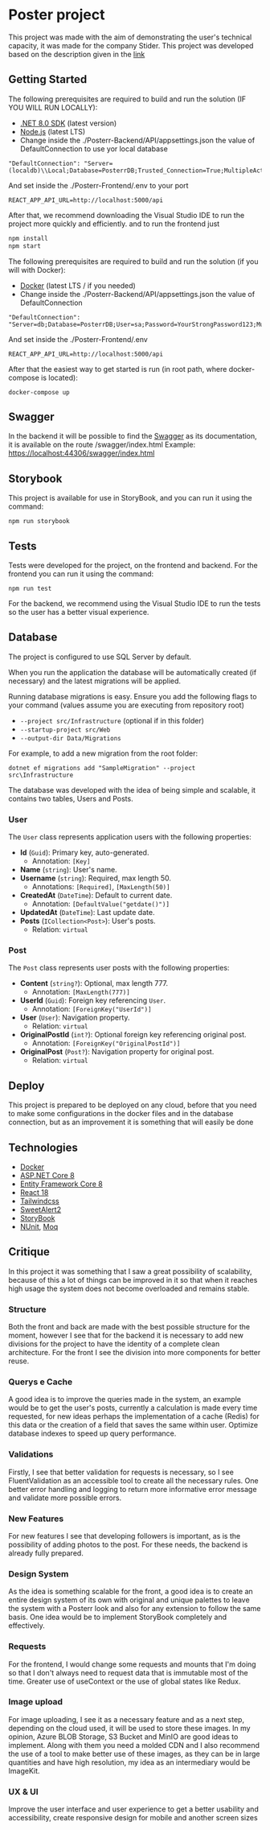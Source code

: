 # Poster project

This project was made with the aim of demonstrating the user's technical capacity, it was made for the company Stider. This project was developed based on the description given in the [link](https://onstrider.notion.site/Strider-Full-stack-Assessment-2-0-fae4b4caac4b4052b2576ab036fe35db#0af5214b3ddf4d6ca42590cb1d43722d)

## Getting Started

The following prerequisites are required to build and run the solution (IF YOU WILL RUN LOCALLY):

- [.NET 8.0 SDK](https://dotnet.microsoft.com/download/dotnet/8.0) (latest version)
- [Node.js](https://nodejs.org/) (latest LTS)
- Change inside the ./Posterr-Backend/API/appsettings.json the value of DefaultConnection to use yor local database
```
"DefaultConnection": "Server=(localdb)\\Local;Database=PosterrDB;Trusted_Connection=True;MultipleActiveResultSets=true"
```
And set inside the ./Posterr-Frontend/.env to your port
```
REACT_APP_API_URL=http://localhost:5000/api
```

After that, we recommend downloading the Visual Studio IDE to run the project more quickly and efficiently.
and to run the frontend just
```bash
npm install
npm start
```

The following prerequisites are required to build and run the solution (if you will with Docker):
- [Docker](https://www.docker.com/) (latest LTS / if you needed)
- Change inside the ./Posterr-Backend/API/appsettings.json the value of DefaultConnection
```
"DefaultConnection": "Server=db;Database=PosterrDB;User=sa;Password=YourStrongPassword123;MultipleActiveResultSets=true;Encrypt=False;TrustServerCertificate=True"
```
And set inside the ./Posterr-Frontend/.env
```
REACT_APP_API_URL=http://localhost:5000/api
```

After that the easiest way to get started is run (in root path, where docker-compose is located):
```
docker-compose up
```

## Swagger

In the backend it will be possible to find the [Swagger](https://swagger.io/) as its documentation, it is available on the route /swagger/index.html
Example: [https://localhost:44306/swagger/index.html](https://localhost:44306/swagger/index.html)

## Storybook

This project is available for use in StoryBook, and you can run it using the command:
```
npm run storybook
```

## Tests

Tests were developed for the project, on the frontend and backend. For the frontend you can run it using the command:
```
npm run test
```

For the backend, we recommend using the Visual Studio IDE to run the tests so the user has a better visual experience.

## Database

The project is configured to use SQL Server by default.

When you run the application the database will be automatically created (if necessary) and the latest migrations will be applied.

Running database migrations is easy. Ensure you add the following flags to your command (values assume you are executing from repository root)

* `--project src/Infrastructure` (optional if in this folder)
* `--startup-project src/Web`
* `--output-dir Data/Migrations`

For example, to add a new migration from the root folder:

 `dotnet ef migrations add "SampleMigration" --project src\Infrastructure`

 The database was developed with the idea of ​​being simple and scalable, it contains two tables, Users and Posts.

 ### User
The `User` class represents application users with the following properties:

- **Id** (`Guid`): Primary key, auto-generated.
  - Annotation: `[Key]`
- **Name** (`string`): User's name.
- **Username** (`string`): Required, max length 50.
  - Annotations: `[Required]`, `[MaxLength(50)]`
- **CreatedAt** (`DateTime`): Default to current date.
  - Annotation: `[DefaultValue("getdate()")]`
- **UpdatedAt** (`DateTime`): Last update date.
- **Posts** (`ICollection<Post>`): User's posts.
  - Relation: `virtual`

### Post
The `Post` class represents user posts with the following properties:

- **Content** (`string?`): Optional, max length 777.
  - Annotation: `[MaxLength(777)]`
- **UserId** (`Guid`): Foreign key referencing `User`.
  - Annotation: `[ForeignKey("UserId")]`
- **User** (`User`): Navigation property.
  - Relation: `virtual`
- **OriginalPostId** (`int?`): Optional foreign key referencing original post.
  - Annotation: `[ForeignKey("OriginalPostId")]`
- **OriginalPost** (`Post?`): Navigation property for original post.
  - Relation: `virtual`

## Deploy

This project is prepared to be deployed on any cloud, before that you need to make some configurations in the docker files and in the database connection, but as an improvement it is something that will easily be done

## Technologies

* [Docker](https://www.docker.com/)
* [ASP.NET Core 8](https://docs.microsoft.com/en-us/aspnet/core/introduction-to-aspnet-core)
* [Entity Framework Core 8](https://docs.microsoft.com/en-us/ef/core/)
* [React 18](https://react.dev/)
* [Tailwindcss](https://tailwindcss.com/)
* [SweetAlert2](https://sweetalert2.github.io/)
* [StoryBook](https://storybook.js.org/)
* [NUnit](https://nunit.org/), [Moq](https://github.com/moq)


## Critique

In this project it was something that I saw a great possibility of scalability, because of this a lot of things can be improved in it so that when it reaches high usage the system does not become overloaded and remains stable.

### Structure

Both the front and back are made with the best possible structure for the moment, however I see that for the backend it is necessary to add new divisions for the project to have the identity of a complete clean architecture. For the front I see the division into more components for better reuse.

### Querys e Cache

A good idea is to improve the queries made in the system, an example would be to get the user's posts, currently a calculation is made every time requested, for new ideas perhaps the implementation of a cache (Redis) for this data or the creation of a field that saves the same within user.
Optimize database indexes to speed up query performance.

### Validations

Firstly, I see that better validation for requests is necessary, so I see FluentValidation as an accessible tool to create all the necessary rules.
One better error handling and logging to return more informative error message and validate more possible errors.

### New Features

For new features I see that developing followers is important, as is the possibility of adding photos to the post. For these needs, the backend is already fully prepared.

### Design System

As the idea is something scalable for the front, a good idea is to create an entire design system of its own with original and unique palettes to leave the system with a Posterr look and also for any extension to follow the same basis. One idea would be to implement StoryBook completely and effectively.

### Requests

For the frontend, I would change some requests and mounts that I'm doing so that I don't always need to request data that is immutable most of the time. Greater use of useContext or the use of global states like Redux.

### Image upload

For image uploading, I see it as a necessary feature and as a next step, depending on the cloud used, it will be used to store these images. In my opinion, Azure BLOB Storage, S3 Bucket and MinIO are good ideas to implement. Along with them you need a molded CDN and I also recommend the use of a tool to make better use of these images, as they can be in large quantities and have high resolution, my idea as an intermediary would be ImageKit.

### UX & UI 

Improve the user interface and user experience to get a better usability and accessibility, create responsive design for mobile and another screen sizes


